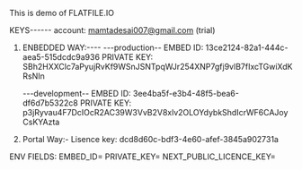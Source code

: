 This is demo of FLATFILE.IO

KEYS------
account: mamtadesai007@gmail.com (trial)

1. ENBEDDED WAY:----
   ---production--
   EMBED ID: 13ce2124-82a1-444c-aea5-515dcdc9a936
   PRIVATE KEY: SBh2HXXClc7aPyujRvKf9WSnJSNTpqWJr254XNP7gfj9vlB7fIxcTGwiXdKRsNIn

   ---development--
   EMBED ID: 3ee4ba5f-e3b4-48f5-bea6-df6d7b5322c8
   PRIVATE KEY: p3jRyvau4F7DcIOcR2AC39W3VvB2V8xlv2OLOYdybkShdIcrWF6CAJoyCsKYAzta

2. Portal Way:-
   Lisence key:
   dcd8d60c-bdf3-4e60-afef-3845a902731a

ENV FIELDS:
EMBED_ID=
PRIVATE_KEY=
NEXT_PUBLIC_LICENCE_KEY=
